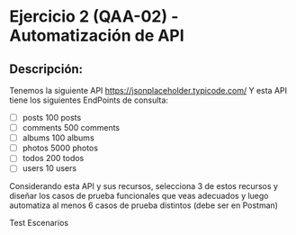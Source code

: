 # Ejercicio 2 (QAA-02) - Automatización de API

## Descripción:

Tenemos la siguiente API https://jsonplaceholder.typicode.com/
Y esta API tiene los siguientes EndPoints de consulta:
- [ ] posts 100 posts
- [ ] comments 500 comments
- [ ] albums 100 albums
- [ ] photos 5000 photos
- [ ] todos 200 todos
- [ ] users 10 users

Considerando esta API y sus recursos, selecciona 3 de estos recursos y diseñar los casos de prueba funcionales que veas adecuados y luego
automatiza al menos 6 casos de prueba distintos (debe ser en Postman)

Test Escenarios
